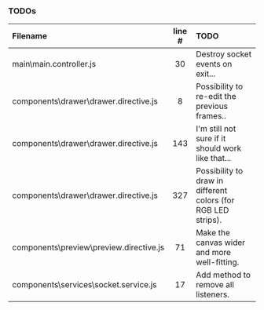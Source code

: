 ### TODOs
| Filename | line # | TODO
|:------|:------:|:------
| main\main.controller.js | 30 | Destroy socket events on exit...
| components\drawer\drawer.directive.js | 8 | Possibility to re-edit the previous frames..
| components\drawer\drawer.directive.js | 143 | I'm still not sure if it should work like that...
| components\drawer\drawer.directive.js | 327 | Possibility to draw in different colors (for RGB LED strips).
| components\preview\preview.directive.js | 71 | Make the canvas wider and more well-fitting.
| components\services\socket.service.js | 17 | Add method to remove all listeners.